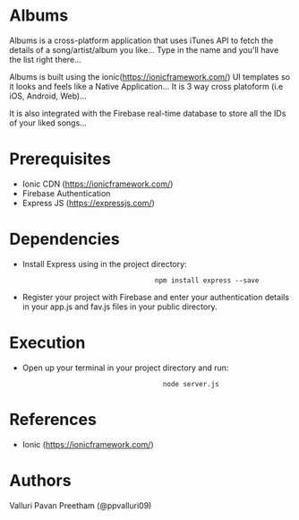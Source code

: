 # Albums

Albums is a cross-platform application that uses iTunes API to fetch the details of a song/artist/album you like... Type in the
name and you'll have the list right there...

Albums is built using the ionic(https://ionicframework.com/) UI templates so it looks and feels like a Native Application... It is 3 way cross platoform 
(i.e iOS, Android, Web)...

It is also integrated with the Firebase real-time database to store all the IDs of your liked songs...



# Prerequisites

  - Ionic CDN (https://ionicframework.com/)
  - Firebase Authentication
  - Express JS (https://expressjs.com/)
  
# Dependencies

  - Install Express using in the project directory:
                                            
                                         npm install express --save
                                         
  - Register your project with Firebase and enter your authentication details in your app.js and fav.js files in your public 
    directory.
    
                                         
  
  
# Execution

 - Open up your terminal in your project directory and run:
                                          
                                          node server.js
                                          
 # References
 
  - Ionic (https://ionicframework.com/)
  
# Authors

Valluri Pavan Preetham (@ppvalluri09)
